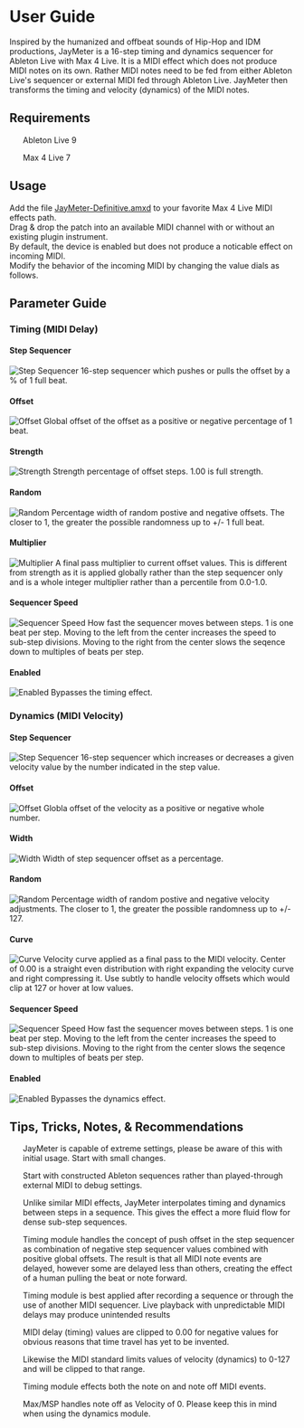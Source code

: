 <h1>User Guide</h1>

Inspired by the humanized and offbeat sounds of Hip-Hop and IDM productions, JayMeter is a 16-step timing and dynamics sequencer for Ableton Live with Max 4 Live. It is a MIDI effect which does not produce MIDI notes on its own. Rather MIDI notes need to be fed from either Ableton Live's sequencer or external MIDI fed through Ableton Live. JayMeter then transforms the timing and velocity (dynamics) of the MIDI notes.

<h2>Requirements</h2>
  <ul>Ableton Live 9</ul>
  <ul>Max 4 Live 7</ul>

<h2>Usage</h2>

Add the file [JayMeter-Definitive.amxd](/devices/JayMeter-Definitive.amxd) to your favorite Max 4 Live MIDI effects path.<br>
Drag & drop the patch into an available MIDI channel with or without an existing plugin instrument.<br>
By default, the device is enabled but does not produce a noticable effect on incoming MIDI.<br>
Modify the behavior of the incoming MIDI by changing the value dials as follows.<br>

<h2>Parameter Guide</h2>

<h3>Timing (MIDI Delay)</h3>

<h4>Step Sequencer</h4>
<img src="/img/timing-07-seq.png" alt="Step Sequencer">
16-step sequencer which pushes or pulls the offset by a % of 1 full beat.

<h4>Offset</h4>
<img src="/img/timing-01-offset.png" alt="Offset">
Global offset of the offset as a positive or negative percentage of 1 beat.

<h4>Strength</h4>
<img src="/img/timing-02-strength.png" alt="Strength">
Strength percentage of offset steps. 1.00 is full strength.

<h4>Random</h4>
<img src="/img/timing-03-random.png" alt="Random">
Percentage width of random postive and negative offsets. The closer to 1, the greater the possible randomness up to +/- 1 full beat.

<h4>Multiplier</h4>
<img src="/img/timing-04-multiplier.png" alt="Multiplier">
A final pass multiplier to current offset values. This is different from strength as it is applied globally rather than the step sequencer only and is a whole integer multiplier rather than a percentile from 0.0-1.0.

<h4>Sequencer Speed</h4>
<img src="/img/timing-05-s_speed.png" alt="Sequencer Speed">
How fast the sequencer moves between steps. 1 is one beat per step. Moving to the left from the center increases the speed to sub-step divisions. Moving to the right from the center slows the seqence down to multiples of beats per step.

<h4>Enabled</h4>
<img src="/img/timing-06-enabled.png" alt="Enabled">
Bypasses the timing effect.

<h3>Dynamics (MIDI Velocity)</h3>

<h4>Step Sequencer</h4>
<img src="/img/dynamics-07-seq.png" alt="Step Sequencer">
16-step sequencer which increases or decreases a given velocity value by the number indicated in the step value.

<h4>Offset</h4>
<img src="/img/dynamics-01-offset.png" alt="Offset">
Globla offset of the velocity as a positive or negative whole number.

<h4>Width</h4>
<img src="/img/dynamics-02-width.png" alt="Width">
Width of step sequencer offset as a percentage.

<h4>Random</h4>
<img src="/img/dynamics-03-random.png" alt="Random">
Percentage width of random postive and negative velocity adjustments. The closer to 1, the greater the possible randomness up to +/- 127.

<h4>Curve</h4>
<img src="/img/dynamics-04-curve.png" alt="Curve">
Velocity curve applied as a final pass to the MIDI velocity. Center of 0.00 is a straight even distribution with right expanding the velocity curve and right compressing it. Use subtly to handle velocity offsets which would clip at 127 or hover at low values.

<h4>Sequencer Speed</h4>
<img src="/img/dynamics-05-s_speed.png" alt="Sequencer Speed">
How fast the sequencer moves between steps. 1 is one beat per step. Moving to the left from the center increases the speed to sub-step divisions. Moving to the right from the center slows the seqence down to multiples of beats per step.

<h4>Enabled</h4>
<img src="/img/dynamics-06-enabled.png" alt="Enabled">
Bypasses the dynamics effect.

<h2>Tips, Tricks, Notes, & Recommendations</h2>
  <ul>JayMeter is capable of extreme settings, please be aware of this with initial usage. Start with small changes.</ul>
  <ul>Start with constructed Ableton sequences rather than played-through external MIDI to debug settings.</ul>
  <ul>Unlike similar MIDI effects, JayMeter interpolates timing and dynamics between steps in a sequence. This gives the effect a more fluid flow for dense sub-step sequences.</ul>
  <ul>Timing module handles the concept of push offset in the step sequencer as combination of negative step sequencer values combined with positive global offsets. The result is that all MIDI note events are delayed, however some are delayed less than others, creating the effect of a human pulling the beat or note forward.</ul>
  <ul>Timing module is best applied after recording a sequence or through the use of another MIDI sequencer. Live playback with unpredictable MIDI delays may produce unintended results</ul>
  <ul>MIDI delay (timing) values are clipped to 0.00 for negative values for obvious reasons that time travel has yet to be invented.</ul>
  <ul>Likewise the MIDI standard limits values of velocity (dynamics) to 0-127 and will be clipped to that range.</ul>
  <ul>Timing module effects both the note on and note off MIDI events.</ul>
  <ul>Max/MSP handles note off as Velocity of 0. Please keep this in mind when using the dynamics module.</ul>
  
